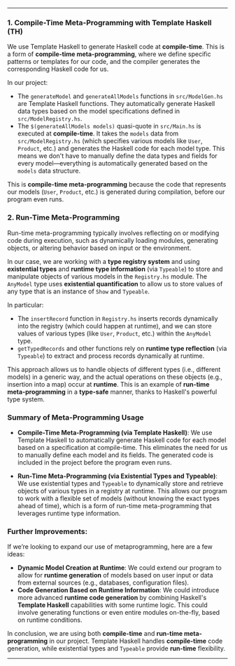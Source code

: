 
---

### **1. Compile-Time Meta-Programming with Template Haskell (TH)**

We use Template Haskell to generate Haskell code at **compile-time**. This is a form of **compile-time meta-programming**, where we define specific patterns or templates for our code, and the compiler generates the corresponding Haskell code for us.

In our project:
- The `generateModel` and `generateAllModels` functions in `src/ModelGen.hs` are Template Haskell functions. They automatically generate Haskell data types based on the model specifications defined in `src/ModelRegistry.hs`.
- The `$(generateAllModels models)` quasi-quote in `src/Main.hs` is executed at **compile-time**. It takes the `models` data from `src/ModelRegistry.hs` (which specifies various models like `User`, `Product`, etc.) and generates the Haskell code for each model type. This means we don't have to manually define the data types and fields for every model—everything is automatically generated based on the `models` data structure.

This is **compile-time meta-programming** because the code that represents our models (`User`, `Product`, etc.) is generated during compilation, before our program even runs.

### **2. Run-Time Meta-Programming**

Run-time meta-programming typically involves reflecting on or modifying code during execution, such as dynamically loading modules, generating objects, or altering behavior based on input or the environment.

In our case, we are working with a **type registry system** and using **existential types** and **runtime type information** (via `Typeable`) to store and manipulate objects of various models in the `Registry.hs` module. The `AnyModel` type uses **existential quantification** to allow us to store values of any type that is an instance of `Show` and `Typeable`.

In particular:
- The `insertRecord` function in `Registry.hs` inserts records dynamically into the registry (which could happen at runtime), and we can store values of various types (like `User`, `Product`, etc.) within the `AnyModel` type.
- `getTypedRecords` and other functions rely on **runtime type reflection** (via `Typeable`) to extract and process records dynamically at runtime.

This approach allows us to handle objects of different types (i.e., different models) in a generic way, and the actual operations on these objects (e.g., insertion into a map) occur at **runtime**. This is an example of **run-time meta-programming** in a **type-safe** manner, thanks to Haskell's powerful type system.

### **Summary of Meta-Programming Usage**

- **Compile-Time Meta-Programming (via Template Haskell)**: We use Template Haskell to automatically generate Haskell code for each model based on a specification at compile-time. This eliminates the need for us to manually define each model and its fields. The generated code is included in the project before the program even runs.

- **Run-Time Meta-Programming (via Existential Types and Typeable)**: We use existential types and `Typeable` to dynamically store and retrieve objects of various types in a registry at runtime. This allows our program to work with a flexible set of models (without knowing the exact types ahead of time), which is a form of run-time meta-programming that leverages runtime type information.

### Further Improvements:
If we’re looking to expand our use of metaprogramming, here are a few ideas:
- **Dynamic Model Creation at Runtime**: We could extend our program to allow for **runtime generation** of models based on user input or data from external sources (e.g., databases, configuration files).
- **Code Generation Based on Runtime Information**: We could introduce more advanced **runtime code generation** by combining Haskell's **Template Haskell** capabilities with some runtime logic. This could involve generating functions or even entire modules on-the-fly, based on runtime conditions.

In conclusion, we are using both **compile-time** and **run-time meta-programming** in our project. Template Haskell handles **compile-time** code generation, while existential types and `Typeable` provide **run-time** flexibility.

---
